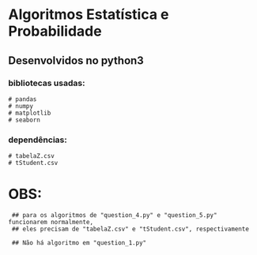 # Algoritmos Estatística e Probabilidade ###

## Desenvolvidos no python3

### bibliotecas usadas:
    # pandas 
    # numpy
    # matplotlib
    # seaborn

### dependências:
    # tabelaZ.csv
    # tStudent.csv

# OBS:
     ## para os algoritmos de "question_4.py" e "question_5.py" funcionarem normalmente, 
     ## eles precisam de "tabelaZ.csv" e "tStudent.csv", respectivamente
     
     ## Não há algoritmo em "question_1.py"
